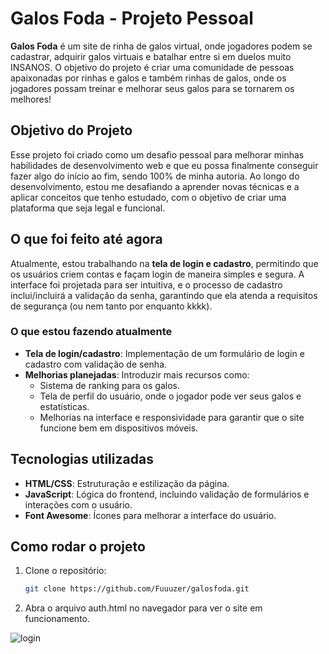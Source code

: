# Galos Foda - Projeto Pessoal

**Galos Foda** é um site de rinha de galos virtual, onde jogadores podem se cadastrar, adquirir galos virtuais e batalhar entre si em duelos muito INSANOS. O objetivo do projeto é criar uma comunidade de pessoas apaixonadas por rinhas e galos e também rinhas de galos, onde os jogadores possam treinar e melhorar seus galos para se tornarem os melhores!

## Objetivo do Projeto

Esse projeto foi criado como um desafio pessoal para melhorar minhas habilidades de desenvolvimento web e que eu possa finalmente conseguir fazer algo do início ao fim, sendo 100% de minha autoria. Ao longo do desenvolvimento, estou me desafiando a aprender novas técnicas e a aplicar conceitos que tenho estudado, com o objetivo de criar uma plataforma que seja legal e funcional.

## O que foi feito até agora

Atualmente, estou trabalhando na **tela de login e cadastro**, permitindo que os usuários criem contas e façam login de maneira simples e segura. A interface foi projetada para ser intuitiva, e o processo de cadastro inclui/incluirá a validação da senha, garantindo que ela atenda a requisitos de segurança (ou nem tanto por enquanto kkkk).

### O que estou fazendo atualmente

- **Tela de login/cadastro**: Implementação de um formulário de login e cadastro com validação de senha.
- **Melhorias planejadas**: Introduzir mais recursos como:
  - Sistema de ranking para os galos.
  - Tela de perfil do usuário, onde o jogador pode ver seus galos e estatísticas.
  - Melhorias na interface e responsividade para garantir que o site funcione bem em dispositivos móveis.

## Tecnologias utilizadas

- **HTML/CSS**: Estruturação e estilização da página.
- **JavaScript**: Lógica do frontend, incluindo validação de formulários e interações com o usuário.
- **Font Awesome**: Ícones para melhorar a interface do usuário.

## Como rodar o projeto

1. Clone o repositório:
   ```bash
   git clone https://github.com/Fuuuzer/galosfoda.git
   
2. Abra o arquivo auth.html no navegador para ver o site em funcionamento.

![login](https://github.com/user-attachments/assets/d8bf0584-5814-43c8-9cb2-7a1919a12d54)
